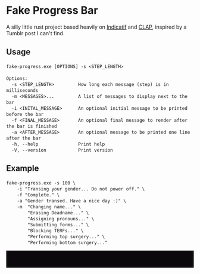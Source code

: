 # Fake Progress Bar

A silly little rust project based heavily on [Indicatif](https://docs.rs/indicatif/latest/indicatif/) and [CLAP](https://docs.rs/clap/latest/clap/), inspired by a Tumblr post I can't find.

## Usage

```
fake-progress.exe [OPTIONS] -s <STEP_LENGTH>

Options:
  -s <STEP_LENGTH>         How long each message (step) is in milliseconds
  -m <MESSAGES>...         A list of messages to display next to the bar
  -i <INITAL_MESSAGE>      An optional initial message to be printed before the bar
  -f <FINAL_MESSAGE>       An optional final message to render after the bar is finished
  -a <AFTER_MESSAGE>       An optional message to be printed one line after the bar
  -h, --help               Print help
  -V, --version            Print version
```

## Example

```
fake-progress.exe -s 100 \
    -i "Transing your gender... Do not power off." \
    -f "Complete." \
    -a "Gender transed. Have a nice day :)" \
    -m  "Changing name..." \
        "Erasing Deadname..." \
        "Assigning pronouns..." \
        "Submitting forms..." \
        "Blocking TERFs..." \
        "Performing top surgery..." \
        "Performing bottom surgery..."
```

![Example output](example.gif "Example output")
